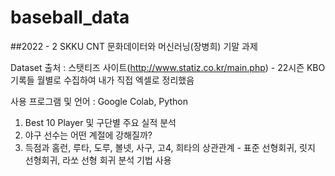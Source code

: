 # baseball_data
##2022 - 2 SKKU CNT 문화데이터와 머신러닝(장병희) 기말 과제

Dataset 출처 : 스탯티즈 사이트(http://www.statiz.co.kr/main.php) - 22시즌 KBO 기록들 월별로 수집하여 내가 직접 엑셀로 정리했음

사용 프로그램 및 언어 : Google Colab, Python

1. Best 10 Player 및 구단별 주요 실적 분석
2. 야구 선수는 어떤 계절에 강해질까?
3. 득점과 홈런, 루타, 도루, 볼넷, 사구, 고4, 희타의 상관관계 - 표준 선형회귀, 릿지 선형회귀, 라쏘 선형 회귀 분석 기법 사용
